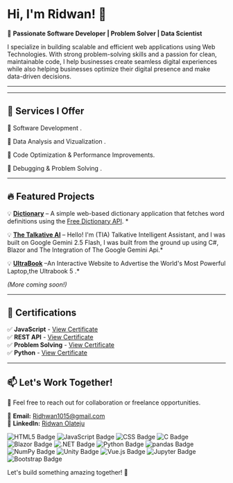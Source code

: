 # Hi, I'm Ridwan! 👋  

🚀 **Passionate Software Developer | Problem Solver | Data Scientist**  

I specialize in building scalable and efficient web applications using Web Technologies. With strong problem-solving skills and a passion for clean, maintainable code, I help businesses create seamless digital experiences while also  helping businesses optimize their digital presence and make data-driven decisions.  

---


---

## 💼 Services I Offer  
🔹 Software Development .

🔹 Data Analysis and Vizualization .

🔹 Code Optimization & Performance Improvements.

🔹 Debugging & Problem Solving  .

---

## 🔥 Featured Projects  
💡 **[Dictionary](https://easydictionary.netlify.app/)** – A simple web-based dictionary application that fetches word definitions using the [Free Dictionary API](https://dictionaryapi.dev/). *

💡 **[The Talkative AI](https://thetalkativeai.netlify.app/)** – Hello! I'm (TIA) Talkative Intelligent Assistant, and I was built on Google Gemini 2.5 Flash, I was built  from the ground up using C#, Blazor and The Integration of The Google Gemini Api.*

💡 **[UltraBook](https://ultrabook5.netlify.app/)** –An Interactive Website to Advertise the World's  Most Powerful Laptop,the Ultrabook 5  .*


_(More coming soon!)_  

---
## 📖 Certifications  
✅ **JavaScript** - [View Certificate](https://www.hackerrank.com/certificates/ab0d2343d164)  
✅ **REST API** - [View Certificate](https://www.hackerrank.com/certificates/cf1ddffbe846)  
✅ **Problem Solving** - [View Certificate](https://www.hackerrank.com/certificates/0f4dbca09acf)  
✅ **Python** - [View Certificate](https://www.hackerrank.com/certificates/763cf57720a4)  

---
## 📫 Let's Work Together!  
💬 Feel free to reach out for collaboration or freelance opportunities.  

📧 **Email:** [Ridhwan1015@gmail.com](mailto:Ridhwan1015@gmail.com)  
💼 **LinkedIn:** [Ridwan Olateju](https://shorturl.at/U2kb6)  



![HTML5 Badge](https://img.shields.io/badge/HTML5-E34F26?logo=html5&logoColor=fff&style=flat)
![JavaScript Badge](https://img.shields.io/badge/JavaScript-F7DF1E?logo=javascript&logoColor=000&style=flat-badge)
![CSS Badge](https://img.shields.io/badge/CSS-639?logo=css&logoColor=fff&style=flat)
![C Badge](https://img.shields.io/badge/C-A8B9CC.svg?style=for-the-badge&logo=C&logoColor=black&style=flat)
![Blazor Badge](https://img.shields.io/badge/Blazor-512BD4.svg?style=for-the-badge&logo=Blazor&logoColor=white&style=flat)
![.NET Badge](https://img.shields.io/badge/.NET-512BD4?logo=dotnet&logoColor=fff&style=flat)
![Python Badge](https://img.shields.io/badge/Python-3776AB?logo=python&logoColor=fff&style=flat)
![pandas Badge](https://img.shields.io/badge/pandas-150458?logo=pandas&logoColor=fff&style=flat)
![NumPy Badge](https://img.shields.io/badge/NumPy-013243?logo=numpy&logoColor=fff&style=flat)
![Unity Badge](https://img.shields.io/badge/Unity-FFF?logo=unity&logoColor=000&style=flat)
![Vue.js Badge](https://img.shields.io/badge/Vue.js-4FC08D?logo=vuedotjs&logoColor=fff&style=flat)
![Jupyter Badge](https://img.shields.io/badge/Jupyter-F37626?logo=jupyter&logoColor=fff&style=flat)
![Bootstrap Badge](https://img.shields.io/badge/Bootstrap-7952B3?logo=bootstrap&logoColor=fff&style=flat)

Let's build something amazing together! 🚀  
